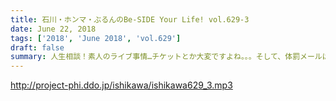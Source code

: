 ```yaml
---
title: 石川・ホンマ・ぶるんのBe-SIDE Your Life! vol.629-3
date: June 22, 2018
tags: ['2018', 'June 2018', 'vol.629']
draft: false
summary: 人生相談！素人のライブ事情…チケットとか大変ですよね。。。そして、体罰メールは驚きの情報が…MIURA
---
```


http://project-phi.ddo.jp/ishikawa/ishikawa629_3.mp3